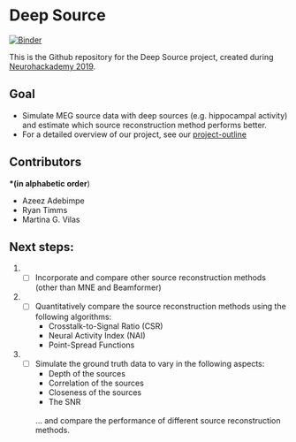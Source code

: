 # Deep Source

[![Binder](https://mybinder.org/badge_logo.svg)](https://mybinder.org/v2/gh/martinagvilas/deep-source/master)


This is the Github repository for the Deep Source project, created during [Neurohackademy 2019](https://neurohackademy.org/neurohack_year/2019/).

## Goal
- Simulate MEG source data with deep sources (e.g. hippocampal activity) and estimate which source reconstruction method performs better.
- For a detailed overview of our project, see our [project-outline](/project_outline.ipynb)

## Contributors
**\*(in alphabetic order**)
- Azeez Adebimpe
- Ryan Timms
- Martina G. Vilas


## Next steps:
1. - [ ] Incorporate and compare other source reconstruction methods (other than MNE and Beamformer)
2. - [ ] Quantitatively compare the source reconstruction methods using the following algorithms:
        - Crosstalk-to-Signal Ratio (CSR)
        - Neural Activity Index (NAI)
        - Point-Spread Functions
3. - [ ] Simulate the ground truth data to vary in the following aspects:
        - Depth of the sources
        - Correlation of the sources
        - Closeness of the sources
        - The SNR
        <br>
        ... and compare the performance of different source reconstruction methods.
